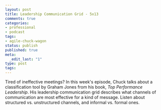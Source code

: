 ```yaml
---
layout: post
title: Leadership Communication Grid - 5x13
comments: true
categories:
- professional
- podcast
tags:
- agile-chuck-wagon
status: publish
published: true
meta:
  _edit_last: "1"
type: post
tags:
---
```

<p>Tired of ineffective meetings? In this week's episode, Chuck talks about a classification tool by Graham Jones from his book, <em>Top Performance Leadership</em>. His leadership communication grid describes what channels of communication are most effective for a kind of message. Listen about structured vs. unstructured channels, and informal vs. formal ones.</p>